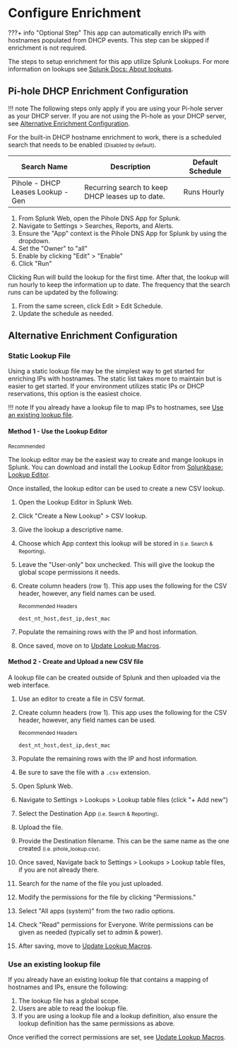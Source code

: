 # Configure Enrichment

???+ info "Optional Step"
    This app can automatically enrich IPs with hostnames populated from DHCP events. This step can be skipped if enrichment is not required.

The steps to setup enrichment for this app utilize Splunk Lookups. For more information on lookups see [Splunk Docs: About lookups](https://docs.splunk.com/Documentation/Splunk/latest/Knowledge/Aboutlookupsandfieldactions).

## Pi-hole DHCP Enrichment Configuration

!!! note
    The following steps only apply if you are using your Pi-hole server as your DHCP server. If you are not using the Pi-hole as your DHCP server, see [Alternative Enrichment Configuration](#alternative-enrichment-configuration).

For the built-in DHCP hostname enrichment to work, there is a scheduled search that needs to be enabled <small>(Disabled by default)</small>.

Search Name | Description | Default Schedule
----------- | ----------- | ----------------
Pihole - DHCP Leases Lookup - Gen | Recurring search to keep DHCP leases up to date. | Runs Hourly

1. From Splunk Web, open the Pihole DNS App for Splunk.
1. Navigate to Settings > Searches, Reports, and Alerts.
1. Ensure the "App" context is the Pihole DNS App for Splunk by using the dropdown.
1. Set the "Owner" to "all"
1. Enable by clicking "Edit" > "Enable"
1. Click "Run"

Clicking Run will build the lookup for the first time. After that, the lookup will run hourly to keep the information up to date. The frequency that the search runs can be updated by the following:

1. From the same screen, click Edit > Edit Schedule.
1. Update the schedule as needed.

## Alternative Enrichment Configuration

### Static Lookup File

Using a static lookup file may be the simplest way to get started for enriching IPs with hostnames. The static list takes more to maintain but is easier to get started. If your environment utilizes static IPs or DHCP reservations, this option is the easiest choice.

!!! note
    If you already have a lookup file to map IPs to hostnames, see [Use an existing lookup file](#use-an-existing-lookup-file).

#### Method 1 - Use the Lookup Editor

<small>Recommended</small>

The lookup editor may be the easiest way to create and mange lookups in Splunk. You can download and install the Lookup Editor from [Splunkbase: Lookup Editor](https://splunkbase.splunk.com/app/1724).

Once installed, the lookup editor can be used to create a new CSV lookup.

1. Open the Lookup Editor in Splunk Web.
1. Click "Create a New Lookup" > CSV lookup.
1. Give the lookup a descriptive name.
1. Choose which App context this lookup will be stored in <small>(i.e. Search & Reporting)</small>.
1. Leave the "User-only" box unchecked. This will give the lookup the global scope permissions it needs.
1. Create column headers (row 1). This app uses the following for the CSV header, however, any field names can be used.

    <small>Recommended Headers</small>
    ```text
    dest_nt_host,dest_ip,dest_mac
    ```

1. Populate the remaining rows with the IP and host information.
1. Once saved, move on to [Update Lookup Macros](../configure-macros/#update-lookup-macros).

#### Method 2 - Create and Upload a new CSV file

A lookup file can be created outside of Splunk and then uploaded via the web interface.

1. Use an editor to create a file in CSV format.
1. Create column headers (row 1). This app uses the following for the CSV header, however, any field names can be used.

    <small>Recommended Headers</small>
    ```text
    dest_nt_host,dest_ip,dest_mac
    ```

1. Populate the remaining rows with the IP and host information.
1. Be sure to save the file with a `.csv` extension.
1. Open Splunk Web.
1. Navigate to Settings > Lookups > Lookup table files (click "+ Add new")
1. Select the Destination App <small>(i.e. Search & Reporting)</small>.
1. Upload the file.
1. Provide the Destination filename. This can be the same name as the one created <small>(i.e. pihole_lookup.csv)</small>.
1. Once saved, Navigate back to Settings > Lookups > Lookup table files, if you are not already there.
1. Search for the name of the file you just uploaded.
1. Modify the permissions for the file by clicking "Permissions."
1. Select "All apps (system)" from the two radio options.
1. Check "Read" permissions for Everyone. Write permissions can be given as needed (typically set to admin & power).
1. After saving, move to [Update Lookup Macros](../configure-macros/#update-lookup-macros).

### Use an existing lookup file

If you already have an existing lookup file that contains a mapping of hostnames and IPs, ensure the following:

1. The lookup file has a global scope.
1. Users are able to read the lookup file.
1. If you are using a lookup file and a lookup definition, also ensure the lookup definition has the same permissions as above.

Once verified the correct permissions are set, see [Update Lookup Macros](../configure-macros/#update-lookup-macros).
